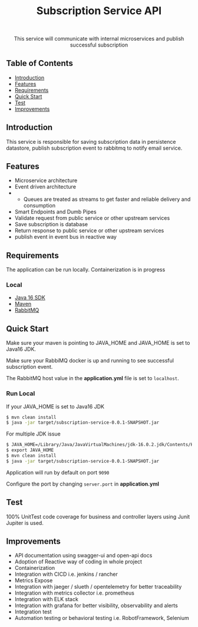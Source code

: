 <h1 align="center"> Subscription Service API </h1> <br>

<p align="center">
  This service will communicate with internal microservices and publish successful subscription
</p>


## Table of Contents

- [Introduction](#introduction)
- [Features](#features)
- [Requirements](#requirements)
- [Quick Start](#quick-start)
- [Test](#test)
- [Improvements](#improvements)




## Introduction

This service is responsible for saving subscription data in persistence datastore, publish subscription event to rabbitmq to notify email service.

## Features
* Microservice architecture
* Event driven architecture
* * Queues are treated as streams to get faster and reliable delivery and consumption 
* Smart Endpoints and Dumb Pipes
* Validate request from public service or other upstream services
* Save subscription is database
* Return response to public service or other upstream services
* publish event in event bus in reactive way

## Requirements
The application can be run locally. Containerization is in progress

### Local
* [Java 16 SDK](https://www.oracle.com/java/technologies/downloads/#java16)
* [Maven](https://downloads.apache.org/maven/maven-3/3.8.1/binaries/)
* [RabbitMQ](https://hub.docker.com/r/bitnami/rabbitmq/)

## Quick Start
Make sure your maven is pointing to JAVA_HOME and JAVA_HOME is set to Java16 JDK.

Make sure your RabbiMQ docker is up and running to see successful subscription event.

The RabbitMQ host value in the __application.yml__ file is set to `localhost`.

### Run Local
If your JAVA_HOME is set to Java16 JDK
```bash
$ mvn clean install
$ java -jar target/subscription-service-0.0.1-SNAPSHOT.jar
```

For multiple JDK issue
```bash
$ JAVA_HOME=/Library/Java/JavaVirtualMachines/jdk-16.0.2.jdk/Contents/Home
$ export JAVA_HOME
$ mvn clean install
$ java -jar target/subscription-service-0.0.1-SNAPSHOT.jar
```

Application will run by default on port `9090`

Configure the port by changing `server.port` in __application.yml__

## Test
100% UnitTest code coverage for business and controller layers using Junit Jupiter is used.


## Improvements
* API documentation using swagger-ui and open-api docs
* Adoption of Reactive way of coding in whole project
* Containerization
* Integration with CICD i.e. jenkins / rancher
* Metrics Expose
* Integration with jaeger / slueth / opentelemetry for better traceability
* Integration with metrics collector i.e. prometheus
* Integration with ELK stack
* Integration with grafana for better visibility, observability and alerts
* Integration test
* Automation testing or behavioral testing i.e. RobotFramework, Selenium 